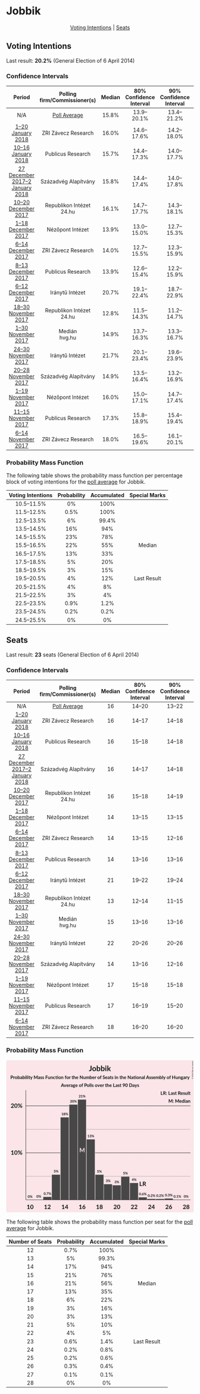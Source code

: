 # Jobbik

<p align="center"><a href="#voting-intentions">Voting Intentions</a> | <a href="#seats">Seats</a></p>

## Voting Intentions

Last result: **20.2%** (General Election of 6 April 2014)

### Confidence Intervals

| Period     | Polling firm/Commissioner(s) | Median | 80% Confidence Interval | 90% Confidence Interval | 95% Confidence Interval | 99% Confidence Interval |
|:----------:|:----------------:|:-----------:|:-----------------------:|:-----------------------:|:-----------------------:|:-----------------------:|
| N/A | [Poll Average](average.html) | 15.8% | 13.9–20.1% | 13.4–21.2% | 13.1–22.0% | 12.5–23.1% |
| [1–20 January 2018](2018-01-20-ZRIZáveczResearch.html) | ZRI Závecz Research | 16.0% | 14.6–17.6% | 14.2–18.0% | 13.9–18.4% | 13.2–19.2% |
| [10–16 January 2018](2018-01-16-PublicusResearch.html) | Publicus Research | 15.7% | 14.4–17.3% | 14.0–17.7% | 13.6–18.1% | 13.0–18.9% |
| [27 December 2017–2 January 2018](2018-01-02-SzázadvégAlapítvány.html) | Századvég Alapítvány | 15.8% | 14.4–17.4% | 14.0–17.8% | 13.7–18.2% | 13.0–19.0% |
| [10–20 December 2017](2017-12-20-RepublikonIntézet.html) | Republikon Intézet <br> 24.hu | 16.1% | 14.7–17.7% | 14.3–18.1% | 13.9–18.5% | 13.3–19.3% |
| [1–18 December 2017](2017-12-18-NézőpontIntézet.html) | Nézőpont Intézet | 13.9% | 13.0–15.0% | 12.7–15.3% | 12.5–15.5% | 12.1–16.0% |
| [6–14 December 2017](2017-12-14-ZRIZáveczResearch.html) | ZRI Závecz Research | 14.0% | 12.7–15.5% | 12.3–15.9% | 12.0–16.3% | 11.4–17.0% |
| [8–13 December 2017](2017-12-13-PublicusResearch.html) | Publicus Research | 13.9% | 12.6–15.4% | 12.2–15.9% | 11.9–16.2% | 11.3–16.9% |
| [6–12 December 2017](2017-12-12-IránytűIntézet.html) | Iránytű Intézet | 20.7% | 19.1–22.4% | 18.7–22.9% | 18.3–23.3% | 17.6–24.2% |
| [18–30 November 2017](2017-11-30-RepublikonIntézet.html) | Republikon Intézet <br> 24.hu | 12.8% | 11.5–14.3% | 11.2–14.7% | 10.9–15.0% | 10.3–15.7% |
| [1–30 November 2017](2017-11-30-Medián.html) | Medián <br> hvg.hu | 14.9% | 13.7–16.3% | 13.3–16.7% | 13.0–17.1% | 12.4–17.7% |
| [24–30 November 2017](2017-11-30-IránytűIntézet.html) | Iránytű Intézet | 21.7% | 20.1–23.4% | 19.6–23.9% | 19.3–24.4% | 18.5–25.2% |
| [20–28 November 2017](2017-11-28-SzázadvégAlapítvány.html) | Századvég Alapítvány | 14.9% | 13.5–16.4% | 13.2–16.9% | 12.8–17.3% | 12.2–18.0% |
| [1–19 November 2017](2017-11-19-NézőpontIntézet.html) | Nézőpont Intézet | 16.0% | 15.0–17.1% | 14.7–17.4% | 14.4–17.7% | 14.0–18.2% |
| [11–15 November 2017](2017-11-15-PublicusResearch.html) | Publicus Research | 17.3% | 15.8–18.9% | 15.4–19.4% | 15.1–19.8% | 14.4–20.5% |
| [6–14 November 2017](2017-11-14-ZRIZáveczResearch.html) | ZRI Závecz Research | 18.0% | 16.5–19.6% | 16.1–20.1% | 15.7–20.5% | 15.0–21.3% |

### Probability Mass Function

The following table shows the probability mass function per percentage block of voting intentions for the [poll average](average.html) for Jobbik.

| Voting Intentions | Probability | Accumulated | Special Marks |
|:-----------------:|:-----------:|:-----------:|:-------------:|
| 10.5–11.5% | 0% | 100% |  |
| 11.5–12.5% | 0.5% | 100% |  |
| 12.5–13.5% | 6% | 99.4% |  |
| 13.5–14.5% | 16% | 94% |  |
| 14.5–15.5% | 23% | 78% |  |
| 15.5–16.5% | 22% | 55% | Median |
| 16.5–17.5% | 13% | 33% |  |
| 17.5–18.5% | 5% | 20% |  |
| 18.5–19.5% | 3% | 15% |  |
| 19.5–20.5% | 4% | 12% | Last Result |
| 20.5–21.5% | 4% | 8% |  |
| 21.5–22.5% | 3% | 4% |  |
| 22.5–23.5% | 0.9% | 1.2% |  |
| 23.5–24.5% | 0.2% | 0.2% |  |
| 24.5–25.5% | 0% | 0% |  |


## Seats

Last result: **23** seats (General Election of 6 April 2014)

### Confidence Intervals

| Period     | Polling firm/Commissioner(s) | Median | 80% Confidence Interval | 90% Confidence Interval | 95% Confidence Interval | 99% Confidence Interval |
|:----------:|:----------------:|:------:|:-----------------------:|:-----------------------:|:-----------------------:|:-----------------------:|
| N/A | [Poll Average](average.html) | 16 | 14–20 | 13–22 | 13–22 | 12–25 |
| [1–20 January 2018](2018-01-20-ZRIZáveczResearch.html) | ZRI Závecz Research | 16 | 14–17 | 14–18 | 14–18 | 13–19 |
| [10–16 January 2018](2018-01-16-PublicusResearch.html) | Publicus Research | 16 | 15–18 | 14–18 | 14–19 | 13–20 |
| [27 December 2017–2 January 2018](2018-01-02-SzázadvégAlapítvány.html) | Századvég Alapítvány | 16 | 14–17 | 14–18 | 13–18 | 13–19 |
| [10–20 December 2017](2017-12-20-RepublikonIntézet.html) | Republikon Intézet <br> 24.hu | 16 | 15–18 | 14–19 | 14–19 | 13–20 |
| [1–18 December 2017](2017-12-18-NézőpontIntézet.html) | Nézőpont Intézet | 14 | 13–15 | 13–15 | 13–16 | 12–16 |
| [6–14 December 2017](2017-12-14-ZRIZáveczResearch.html) | ZRI Závecz Research | 14 | 13–15 | 12–16 | 12–16 | 11–17 |
| [8–13 December 2017](2017-12-13-PublicusResearch.html) | Publicus Research | 14 | 13–16 | 13–16 | 12–17 | 12–18 |
| [6–12 December 2017](2017-12-12-IránytűIntézet.html) | Iránytű Intézet | 21 | 19–22 | 19–24 | 19–26 | 18–27 |
| [18–30 November 2017](2017-11-30-RepublikonIntézet.html) | Republikon Intézet <br> 24.hu | 13 | 12–14 | 11–15 | 11–15 | 10–16 |
| [1–30 November 2017](2017-11-30-Medián.html) | Medián <br> hvg.hu | 15 | 13–16 | 13–16 | 13–17 | 12–18 |
| [24–30 November 2017](2017-11-30-IránytűIntézet.html) | Iránytű Intézet | 22 | 20–26 | 20–26 | 19–28 | 19–28 |
| [20–28 November 2017](2017-11-28-SzázadvégAlapítvány.html) | Századvég Alapítvány | 14 | 13–16 | 12–16 | 12–17 | 12–18 |
| [1–19 November 2017](2017-11-19-NézőpontIntézet.html) | Nézőpont Intézet | 17 | 15–18 | 15–18 | 15–19 | 14–19 |
| [11–15 November 2017](2017-11-15-PublicusResearch.html) | Publicus Research | 17 | 16–19 | 15–20 | 15–20 | 14–21 |
| [6–14 November 2017](2017-11-14-ZRIZáveczResearch.html) | ZRI Závecz Research | 18 | 16–20 | 16–20 | 15–20 | 15–21 |

### Probability Mass Function

![Graph with seats probability mass function not yet produced](average-seats-pmf-jobbik.png "Seats Probability Mass Function")

The following table shows the probability mass function per seat for the [poll average](average.html) for Jobbik.

| Number of Seats | Probability | Accumulated | Special Marks |
|:---------------:|:-----------:|:-----------:|:-------------:|
| 12 | 0.7% | 100% |  |
| 13 | 5% | 99.3% |  |
| 14 | 17% | 94% |  |
| 15 | 21% | 76% |  |
| 16 | 21% | 56% | Median |
| 17 | 13% | 35% |  |
| 18 | 6% | 22% |  |
| 19 | 3% | 16% |  |
| 20 | 3% | 13% |  |
| 21 | 5% | 10% |  |
| 22 | 4% | 5% |  |
| 23 | 0.6% | 1.4% | Last Result |
| 24 | 0.2% | 0.8% |  |
| 25 | 0.2% | 0.6% |  |
| 26 | 0.3% | 0.4% |  |
| 27 | 0.1% | 0.1% |  |
| 28 | 0% | 0% |  |


